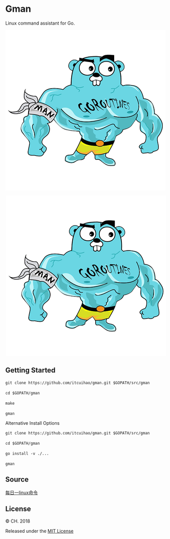# Gman

Linux command assistant for Go.

![.](./image/man.png)

<p align='center'>
    <img src='./image/man.png'>
</p>

## Getting Started

```
git clone https://github.com/itcuihao/gman.git $GOPATH/src/gman

cd $GOPATH/gman

make

gman
```

Alternative Install Options

```
git clone https://github.com/itcuihao/gman.git $GOPATH/src/gman

cd $GOPATH/gman

go install -v ./...

gman
```

## Source

[每日一linux命令](http://www.cnblogs.com/peida/tag/每日一linux命令/)

## License

© CH. 2018

Released under the [MIT License](https://github.com/itcuihao/gman/blob/master/License)
